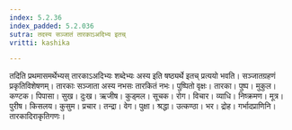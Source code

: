 ```yaml
---
index: 5.2.36
index_padded: 5.2.036
sutra: तदस्य सञ्जातं तारकाऽअदिभ्य इतच्
vritti: kashika

---
```

तदिति प्रथमासमर्थेभ्यस् तारकाऽअदिभ्यः शब्देभ्यः अस्य इति षष्ठ्यर्थे इतच् प्रत्ययो भवति। सञ्जातग्रहणं प्रकृतिविशेषणम्। तारकाः सञ्जाता अस्य नभसः तारकितं नभः। पुष्पितो वृक्षः। तारका। पुष्प। मुकुल। कण्टक। पिपासा। सुख। दुःख। ऋजीष। कुड्मल। सूचक। रोग। विचार। व्याधि। निष्क्रमण। मूत्र। पुरीष। किसलय। कुसुम। प्रचार। तन्द्रा। वेग। पुक्षा। श्रद्धा। उत्कण्ठा। भर। द्रोह। गर्भादप्राणिनि। तारकादिराकृतिगणः।